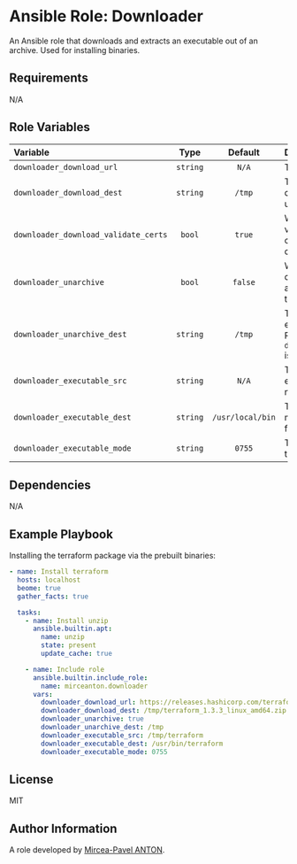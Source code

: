 Ansible Role: Downloader
========================

An Ansible role that downloads and extracts an executable out of an archive. Used for installing binaries.

Requirements
------------

N/A

Role Variables
--------------

| Variable                             |   Type   |     Default      | Description                                                                                   |
| :----------------------------------- | :------: | :--------------: | :-------------------------------------------------------------------------------------------- |
| `downloader_download_url`            | `string` |      `N/A`       | The url to download.                                                                          |
| `downloader_download_dest`           | `string` |      `/tmp`      | The path at which to download the given url.                                                  |
| `downloader_download_validate_certs` |  `bool`  |      `true`      | Whether or not to validate the certificates for the download url.                             |
| `downloader_unarchive`               |  `bool`  |     `false`      | Whether or not the downloaded file is an archive which needs to be expanded.                  |
| `downloader_unarchive_dest`          | `string` |      `/tmp`      | The path at which to expand the archive. Required if `downloader_unarchive` is set to `true`. |
| `downloader_executable_src`          | `string` |      `N/A`       | The path to the executable file which needs to be installed.                                  |
| `downloader_executable_dest`         | `string` | `/usr/local/bin` | The path at which to move the executable file.                                                |
| `downloader_executable_mode`         | `string` |      `0755`      | The permissions of the executable file.                                                       |

Dependencies
------------

N/A

Example Playbook
----------------

Installing the terraform package via the prebuilt binaries:

``` yaml
- name: Install terraform
  hosts: localhost
  beome: true
  gather_facts: true

  tasks:
    - name: Install unzip
      ansible.builtin.apt:
        name: unzip
        state: present
        update_cache: true

    - name: Include role
      ansible.builtin.include_role:
        name: mirceanton.downloader
      vars:
        downloader_download_url: https://releases.hashicorp.com/terraform/1.3.3/terraform_1.3.3_linux_amd64.zip
        downloader_download_dest: /tmp/terraform_1.3.3_linux_amd64.zip
        downloader_unarchive: true
        downloader_unarchive_dest: /tmp
        downloader_executable_src: /tmp/terraform
        downloader_executable_dest: /usr/bin/terraform
        downloader_executable_mode: 0755
```

License
-------

MIT

Author Information
------------------

A role developed by [Mircea-Pavel ANTON](https://www.mirceanton.com).
